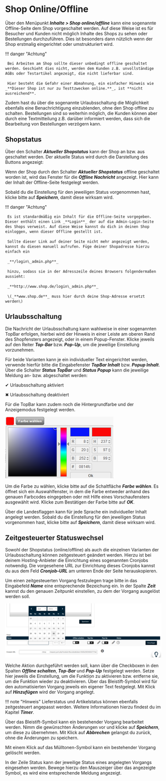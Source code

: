 # Shop Online/Offline

Über den Menüpunkt _**Inhalte \> Shop online/offline**_ kann eine sogenannte Offline-Seite dem Shop vorgeschaltet werden. Auf diese Weise ist es für Besucher und Kunden nicht möglich Inhalte des Shops zu sehen oder Bestellungen durchzuführen. Dies ist besonders dann nützlich wenn der Shop erstmalig eingerichtet oder umstrukturiert wird.

!!! danger "Achtung"

	 Bei Arbeiten am Shop sollte dieser unbedingt offline geschaltet werden. Geschieht dies nicht, werden dem Kunden z.B. unvollständige AGBs oder Testartikel angezeigt, die nicht lieferbar sind.

	 Hier besteht die Gefahr einer Abmahnung, ein einfacher Hinweis wie _**Dieser Shop ist nur zu Testtzwecken online.**_, ist **nicht ausreichend**.

Zudem hast du über die sogenannte Urlaubsschaltung die Möglichkeit ebenfalls eine Benachrichtigung einzublenden, ohne den Shop offline zu schalten. Bestellungen sind so weiterhin möglich, die Kunden können aber durch eine Textmitteilung z.B. darüber informiert werden, dass sich die Bearbeitung von Bestellungen verzögern kann.

## Shopstatus

Über den Schalter _**Aktueller Shopstatus**_ kann der Shop an bzw. aus geschaltet werden. Der aktuelle Status wird durch die Darstellung des Buttons angezeigt:

Wenn der Shop durch den Schalter _**Aktueller Shopstatus**_ offline geschaltet worden ist, wird das Fenster für die _**Offline Nachricht**_ angezeigt. Hier kann der Inhalt der Offline-Seite festgelegt werden.

Sobald du die Einstellung für den jeweiligen Status vorgenommen hast, klicke bitte auf _**Speichern**_, damit diese wirksam wird.

!!! danger "Achtung"

	 Es ist standardmäßig ein Inhalt für die Offline-Seite vorgegeben. Dieser enthält einen Link _**Login**_ der auf die Admin-Login-Seite des Shops verweist. Auf diese Weise kannst du dich in deinen Shop einloggen, wenn dieser Offline gestellt ist.

	 Sollte dieser Link auf deiner Seite nicht mehr angezeigt werden, kannst du diesen manuell aufrufen. Füge deiner Shopadresse hierzu einfach ein

	 _**/login\_admin.php**_

	 hinzu, sodass sie in der Adresszeile deines Browsers folgendermaßen aussieht:

	 _**http://www.shop.de/login\_admin.php**_

	 \(_**www.shop.de**_ muss hier durch deine Shop-Adresse ersetzt werden\)
	 
## Urlaubsschaltung

Die Nachricht der Urlaubsschaltung kann wahlweise in einer sogenannten TopBar erfolgen, hierbei wird der Hinweis in einer Leiste am oberen Rand des Shopfensters angezeigt, oder in einem Popup-Fenster. Klicke jeweils auf den Reiter _**Top-Bar**_ bzw. _**Pop-Up**_, um die jeweilige Einstellung vorzunehmen.

Für beide Varianten kann je ein individueller Text eingerichtet werden, verwende hierfür bitte die Eingabefenster _**TopBar Inhalt**_ bzw. _**Popup Inhalt**_. Über die Schalter _**Status TopBar**_ und _**Status Popup**_ kann die jeweilige Meldung an- bzw. abgeschaltet werden:

✔ Urlaubsschaltung aktiviert

✖ Urlaubsschaltung deaktiviert

Für die TopBar kann zudem noch die Hintergrundfarbe und der Anzeigemodus festgelegt werden.

![](../Bilder/Abb149_Farbauswahl.png "Farbauswahl")

Um die Farbe zu wählen, klicke bitte auf die Schaltfläche _**Farbe wählen**_. Es öffnet sich ein Auswahlfenster, in dem die Farbe entweder anhand des genauen Farbcodes eingegeben oder mit Hilfe eines Vorschaufensters ausgewählt wird. Klicke zum Bestätigen der Farbe bitte auf _**OK**_.

Über die Landesflaggen kann für jede Sprache ein individueller Inhalt angelegt werden. Sobald du die Einstellung für den jeweiligen Status vorgenommen hast, klicke bitte auf _**Speichern**_, damit diese wirksam wird.

## Zeitgesteuerter Statuswechsel

Sowohl der Shopstatus \(online/offline\) als auch die einzelnen Varianten der Urlaubsschaltung können zeitgesteuert geändert werden. Hierzu ist bei deinem Hosting-Anbieter die Einrichtung eines sogenannten Cronjobs notwendig. Die vorgesehene URL zur Einrichtung dieses Cronjobs kannst du aus dem Feld _**Cronjob-URL**_ am unteren Ende der Seite herauskopieren.

Um einen zeitgesteuerten Vorgang festzulegen trage bitte in das Eingabefeld _**Name**_ eine entsprechende Bezeichung ein. In der Spalte _**Zeit**_ kannst du den genauen Zeitpunkt einstellen, zu dem der Vorgang ausgelöst werden soll.

![](../Bilder/Inhalte_ShopOnlineOffline_ZeitgesteuerterStatuswechsel_EinrichtenVonZeitgesteuertenVorgaengen.png "Einrichten von zeitgesteuerten Vorgängen")

Welche Aktion durchgeführt werden soll, kann über die Checkboxen in den Spalten _**Offline schalten**_, _**Top-Bar**_ und _**Pop-Up**_ festgelegt werden. Setze hier jeweils die Einstellung, um die Funktion zu aktivieren bzw. entferne sie, um die Funktion wieder zu deaktivieren. Über das Bleistift-Symbol wird für den automatisierten Vorgang jeweils ein eigener Text festgelegt. Mit Klick auf _**Hinzufügen**_ wird der Vorgang angelegt.

!!! note "Hinweis" 
	 Lieferstatus und Artikelstatus können ebenfalls zeitgesteuert angepasst werden. Weitere Informationen hierzu findest du im Kapitel _**Timer**_.

Über das Bleistift-Symbol kann ein bestehender Vorgang bearbeitet werden. Nimm die gewünschten Änderungen vor und klicke auf _**Speichern**_, um diese zu übernehmen. Mit Klick auf _**Abbrechen**_ gelangst du zurück, ohne die Änderungen zu speichern.

Mit einem Klick auf das Mülltonen-Symbol kann ein bestehender Vorgang gelöscht werden.

In der Zeile Status kann der jeweilige Status eines angelegten Vorgangs eingesehen werden. Bewege hierzu den Mauszeiger über das angezeigte Symbol, es wird eine entsprechende Meldung angezeigt.

